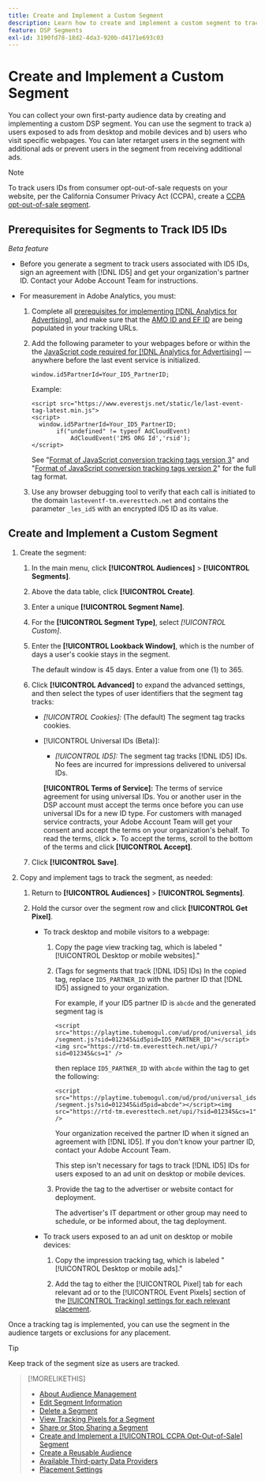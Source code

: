 ```yaml
---
title: Create and Implement a Custom Segment
description: Learn how to create and implement a custom segment to track users exposed to ads or users who visit your webpages.
feature: DSP Segments
exl-id: 3190fd78-18d2-4da3-920b-d4171e693c03
---
```

# Create and Implement a Custom Segment

You can collect your own first-party audience data by creating and implementing a custom DSP segment. You can use the segment to track a) users exposed to ads from desktop and mobile devices and b) users who visit specific webpages. You can later retarget users in the segment with additional ads or prevent users in the segment from receiving additional ads.

>[!NOTE]
>
>To track users IDs from consumer opt-out-of-sale requests on your website, per the California Consumer Privacy Act (CCPA), create a [CCPA opt-out-of-sale segment](ccpa-opt-out-segment-create.md).

## Prerequisites for Segments to Track ID5 IDs

*Beta feature* 

* Before you generate a segment to track users associated with ID5 IDs, sign an agreement with [!DNL ID5] and get your organization's partner ID. Contact your Adobe Account Team for instructions.

* For measurement in Adobe Analytics, you must:

  1. Complete all [prerequisites for implementing [!DNL Analytics for Advertising]](/help/integrations/analytics/prerequisites.md), and make sure that the [AMO ID and EF ID](/help/integrations/analytics/ids.md) are being populated in your tracking URLs.

  1. Add the following parameter to your webpages before or within the the [JavaScript code required for [!DNL Analytics for Advertising]](/help/integrations/analytics/javascript.md) &mdash; anywhere before the last event service is initialized.

     ```window.id5PartnerId=Your_ID5_PartnerID;```
     
     Example:

     ```
     <script src="https://www.everestjs.net/static/le/last-event-tag-latest.min.js">
     <script>
       window.id5PartnerId=Your_ID5_PartnerID;
            if("undefined" != typeof AdCloudEvent)
                AdCloudEvent('IMS ORG Id','rsid');
     </script>
     ```

     See "[Format of JavaScript conversion tracking tags version 3](/help/search-social-commerce/tracking/format-conversion-tag-jsv3.md)" and "[Format of JavaScript conversion tracking tags version 2](/help/search-social-commerce/tracking/format-conversion-tag-jsv2.md)" for the full tag format.

   1. Use any browser debugging tool to verify that each call is initiated to the domain `lasteventf-tm.everesttech.net` and contains the parameter `_les_id5` with an encrypted ID5 ID as its value.

## Create and Implement a Custom Segment

1. Create the segment:

    1. In the main menu, click **[!UICONTROL Audiences]** > **[!UICONTROL Segments]**.

    1. Above the data table, click **[!UICONTROL Create]**.

    1. Enter a unique **[!UICONTROL Segment Name]**.

    1. For the **[!UICONTROL Segment Type]**, select *[!UICONTROL Custom]*.

    1. Enter the **[!UICONTROL Lookback Window]**, which is the number of days a user's cookie stays in the segment.

       The default window is 45 days. Enter a value from one (1) to 365.

    1. Click **[!UICONTROL Advanced]** to expand the advanced settings, and then select the types of user identifiers that the segment tag tracks:

       * *[!UICONTROL Cookies]:* (The default) The segment tag tracks cookies.

       * [!UICONTROL Universal IDs (Beta)]:

         * *[!UICONTROL ID5]:* The segment tag tracks [!DNL ID5] IDs. No fees are incurred for impressions delivered to universal IDs.

         **[!UICONTROL Terms of Service]:** The terms of service agreement for using universal IDs. You or another user in the DSP account must accept the terms once before you can use universal IDs for a new ID type. For customers with managed service contracts, your Adobe Account Team will get your consent and accept the terms on your organization's behalf. To read the terms, click **>**. To accept the terms, scroll to the bottom of the terms and click **[!UICONTROL Accept]**.
    
    1. Click **[!UICONTROL Save]**.

1. Copy and implement tags to track the segment, as needed:

    1. Return to **[!UICONTROL Audiences]** > **[!UICONTROL Segments]**.

    1. Hold the cursor over the segment row and click **[!UICONTROL Get Pixel]**.

        * To track desktop and mobile visitors to a webpage:

            1. Copy the page view tracking tag, which is labeled "[!UICONTROL Desktop or mobile websites]."

            1. (Tags for segments that track [!DNL ID5] IDs) In the copied tag, replace `ID5_PARTNER_ID` with the partner ID that [!DNL ID5] assigned to your organization.
            
               For example, if your ID5 partner ID is `abcde` and the generated segment tag is
               
               ```<script src="https://playtime.tubemogul.com/ud/prod/universal_ids/segment.js?sid=012345&id5pid=ID5_PARTNER_ID"></script><img src="https://rtd-tm.everesttech.net/upi/?sid=012345&cs=1" />```
               
               then replace `ID5_PARTNER_ID` with `abcde` within the tag to get the following:
               
               ```<script src="https://playtime.tubemogul.com/ud/prod/universal_ids/segment.js?sid=012345&id5pid=abcde"></script><img src="https://rtd-tm.everesttech.net/upi/?sid=012345&cs=1" />```
               
               Your organization received the partner ID when it signed an agreement with [!DNL ID5]. If you don't know your partner ID, contact your Adobe Account Team.
               
               This step isn't necessary for tags to track [!DNL ID5] IDs for users exposed to an ad unit on desktop or mobile devices.

            1. Provide the tag to the advertiser or website contact for deployment.

               The advertiser's IT department or other group may need to schedule, or be informed about, the tag deployment.

        * To track users exposed to an ad unit on desktop or mobile devices:

            1. Copy the impression tracking tag, which is labeled "[!UICONTROL Desktop or mobile ads]."
            
            1. Add the tag to either the [!UICONTROL Pixel] tab for each relevant ad or to the [!UICONTROL Event Pixels] section of the [[!UICONTROL Tracking] settings for each relevant placement](/help/dsp/campaign-management/placements/placement-settings.md#placement-tracking).

Once a tracking tag is implemented, you can use the segment in the audience targets or exclusions for any placement.

>[!TIP]
>
>Keep track of the segment size as users are tracked.

>[!MORELIKETHIS]
>
>* [About Audience Management](audience-about.md)
>* [Edit Segment Information](segment-edit.md)
>* [Delete a Segment](segment-delete.md)
>* [View Tracking Pixels for a Segment](segment-view-pixels.md)
>* [Share or Stop Sharing a Segment](segment-share.md)
>* [Create and Implement a [!UICONTROL CCPA Opt-Out-of-Sale] Segment](ccpa-opt-out-segment-create.md)
>* [Create a Reusable Audience](reusable-audience-create.md)
>* [Available Third-party Data Providers](third-party-data-providers.md)
>* [Placement Settings](/help/dsp/campaign-management/placements/placement-settings.md)
